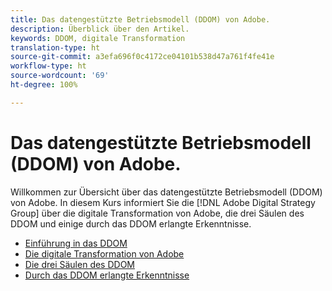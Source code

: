 ```yaml
---
title: Das datengestützte Betriebsmodell (DDOM) von Adobe.
description: Überblick über den Artikel.
keywords: DDOM, digitale Transformation
translation-type: ht
source-git-commit: a3efa696f0c4172ce04101b538d47a761f4fe41e
workflow-type: ht
source-wordcount: '69'
ht-degree: 100%

---
```



# Das datengestützte Betriebsmodell (DDOM) von Adobe.

Willkommen zur Übersicht über das datengestützte Betriebsmodell (DDOM) von Adobe. In diesem Kurs informiert Sie die [!DNL Adobe Digital Strategy Group] über die digitale Transformation von Adobe, die drei Säulen des DDOM und einige durch das DDOM erlangte Erkenntnisse.

* [Einführung in das DDOM](ddom-introduction.md)
* [Die digitale Transformation von Adobe](transformation-story.md)
* [Die drei Säulen des DDOM](ddom-components.md)
* [Durch das DDOM erlangte Erkenntnisse](ddom-insights.md)

<!--
This is the landing page of the user guide. It should be the first list item in the TOC.md file.

See other user landing pages to get ideas.
-->
